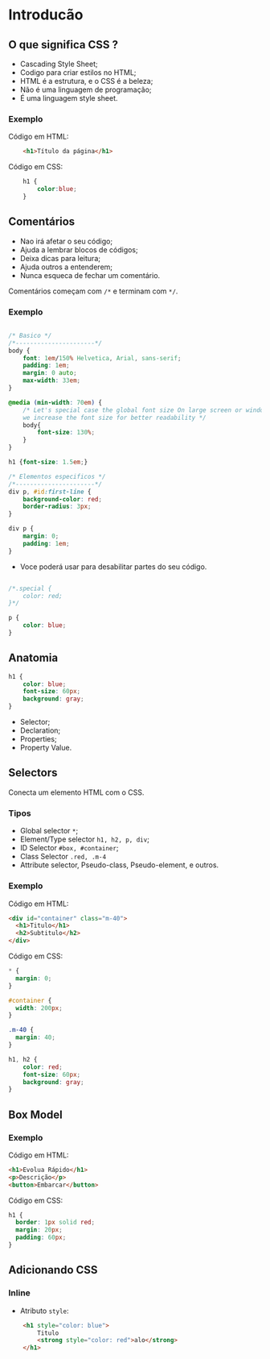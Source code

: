 # Introducão

## O que significa CSS ?

* Cascading Style Sheet;
* Codigo para criar estilos no HTML;
* HTML é a estrutura, e o CSS é a beleza;
* Não é uma linguagem de programação;
* É uma linguagem style sheet.

### Exemplo
Código em HTML:
```html
    <h1>Título da página</h1>

```
Código em CSS:
```css 
    h1 {
        color:blue; 
    }
```

## Comentários

* Nao irá afetar o seu código;
* Ajuda a lembrar blocos de códigos;
* Deixa dicas para leitura;
* Ajuda outros a entenderem;
* Nunca esqueca de fechar um comentário.

Comentários começam com `/*` e terminam com `*/`.

### Exemplo
```css

/* Basico */
/*----------------------*/
body {
    font: 1em/150% Helvetica, Arial, sans-serif;
    padding: 1em;
    margin: 0 auto;
    max-width: 33em;
}

@media (min-width: 70em) {
    /* Let's special case the global font size On large screen or window,
    we increase the font size for better readability */
    body{
        font-size: 130%;
    }
}

h1 {font-size: 1.5em;}

/* Elementos especificos */
/*----------------------*/
div p, #id:first-line {
    background-color: red;
    border-radius: 3px;
}

div p {
    margin: 0;
    padding: 1em;
}
```

* Voce poderá usar para desabilitar partes do seu código.

```css

/*.special {
    color: red;
}*/

p {
    color: blue;
}
```

## Anatomia

```css
h1 {
    color: blue;
    font-size: 60px;
    background: gray;
}
```

* Selector;
* Declaration;
* Properties;
* Property Value.

## Selectors

Conecta um elemento HTML com o CSS.

### Tipos

* Global selector `*`;
* Element/Type selector `h1, h2, p, div`;
* ID Selector `#box, #container`;
* Class Selector `.red, .m-4`
* Attribute selector, Pseudo-class, Pseudo-element, e outros.

### Exemplo
Código em HTML:
```html
<div id="container" class="m-40">
  <h1>Titulo</h1>
  <h2>Subtitulo</h2>
</div>
```
Código em CSS:
```css
* {
  margin: 0;
}

#container {
  width: 200px;
}

.m-40 {
  margin: 40;
}

h1, h2 {
    color: red;
    font-size: 60px;
    background: gray;
}
```

## Box Model 
### Exemplo
Código em HTML:
```html
<h1>Evolua Rápido</h1>
<p>Descrição</p>
<button>Embarcar</button>
```
Código em CSS:
```css
h1 {
  border: 1px solid red;
  margin: 20px;
  padding: 60px;
}
```

## Adicionando CSS

### Inline
* Atributo `style`:
```html
    <h1 style="color: blue">
        Titulo
        <strong style="color: red">alo</strong>
    </h1>
```
### <style>
* Tag html que irá conter o CSS:
```html
<style>
        h1 {
            color: blue;
        }
        strong {
            color: red;
        }
</style>
```
### <link> 

* Arquivo CSS externo.

### @import

* Arquivo CSS externo.

## A Cascata (cascading)

A escolha do browser de qual regra aplicar, caso haja muitas regras para o mesmo elemento.

* Seu estilo é lido de cima para baixo.

É levado em consideração 3 fatores:

1. Origem do estilo
2. Especialidade
3. Importância

### Origem do estilo

Inline > Tag style > Tag link

### Especialidade

É um cálculo matemático, onde, cada tipo de seletor e origem do estilo, possuem valores a serem considerados.

0. Universal selector, combinators e nagation pseudo-class (`:not()`)
1. Element type selector e pseudo-elements (`::before`, `::after`)
10. Classes e attribute selectors (`[type="radio"]`)
100. ID selector
1000. Inline

### A regra de importância

* Cuidado, evite o uso;
* Não é considerado uma boa prática;
* Quebra o fluxo natural de cascata.

## At-rules

* Está relacionado ao comportamento do CSS;
* Começa com o sinal de `@` seguido do identificador e valor.

### Exemplos comuns

- `@import`    - Incluir um CSS externo;

- `@media`     - Regras condicionais para dispositivos;

- `@font-face` - Fontes externas; 

- `@keyframes` - Animation. 

```css
@import "http://local.com/style.css";

@media (min-width: 500px) {
    /* rules here */
}

@font-face {
    /* rules here */
}

@keyframes nameofanimation {
    /* rules here */
}

```

## Shorthand

* Junção de propriedades;
* Resumido;
* Legivel.

```css
{
    /* background properties */
    background-color: #000;
    background-image: url(images/bg.gif);
    background-repeat: no-repeat;
    background-position: left top;

    /* background shorthand */
    background: #000 url(images/bg.gif) no-repeat left top;

    /* font properties */
    font-style: italic;
    font-weight: bold;
    font-size: .8em;
    line-height: 1.2;
    font-family: Arial, sans-serif;

    /* font shorthand */
    font: italic bold .8em/1.2 Arial, sans-serif;
}

```

### Detalhes

* Não irá considerar propriedades anteriores;
* Valores não especificados irão assumir o valor padrão;
* Geralmente a ordem descrita não importa, mas se houver muitas propriedades com valores semelhantes, poderemos encontrar problemas.

### Propriedades que aceitam shorthand

animation, backgorund, border, border-bottom, border-color, border-left, border-radius, border-right, border-style, border-top, border-width, column-rule, columns, flex, flew-flow, font, grid, grid-area, grid-column, grid-row, grid-template, list-style, margin, offset, outline, overflow, padding, place-content, place-items, place-self, text-decoration, transition

**https://developer.mozilla.org/en-US/docs/Web/CSS/Shorthand_properties**

## Funções

* Nome seguido de abre e fecha parentesis;
* Recebe argumentos.

### Exemplos

```css
@import url("http://urlaqui.com/style.css");

{
    color: rgb(255, 0, 100);
    width: calc(100% - 10px);
}

```

## Vendor Prefixes

Permite que browsers adicionem `features` a fim de colocar em uso alguma novidade que vemos no CSS.

### Exemplo

```css
p {
    -webkit-background-clip: text;  /* Chrome, Safari, iOS e Android */
    -moz-background-clip: text;     /* Mozilla (Firefox) */
    -ms-background-clip: text;      /* Internet Explorer */
    -o-background-clip: text;       /* Opera */
}
```

# Consultas

.[http://ireade.github.io/which-vendor-prefix/].
.[http://camoise.com].
